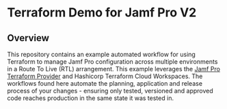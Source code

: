 # Terraform Demo for Jamf Pro V2

## Overview

This repository contains an example automated workflow for using Terraform to manage Jamf Pro configuration across multiple environments in a Route To Live (RTL) arrangement. This example leverages the [Jamf Pro Terraform Provider](https://github.com/deploymenttheory/terraform-provider-jamfpro) and Hashicorp Terraform Cloud Workspaces. The workflows found here automate the planning, application and release process of your changes - ensuring only tested, versioned and approved code reaches production in the same state it was tested in.
